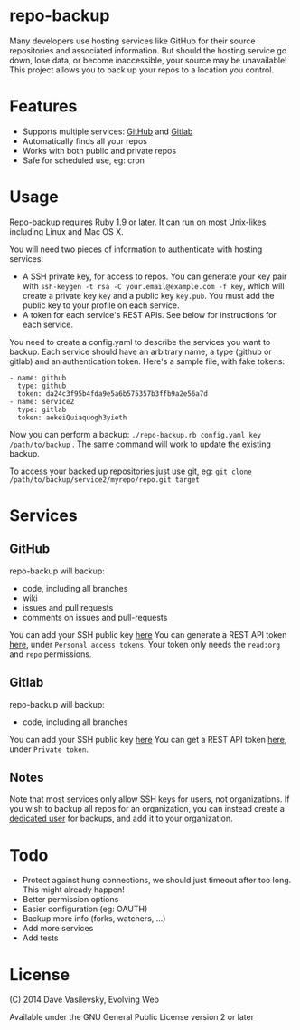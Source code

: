 repo-backup
===========

Many developers use hosting services like GitHub for their source repositories and associated information. But should the hosting service go down, lose data, or become inaccessible, your source may be unavailable! This project allows you to back up your repos to a location you control.

Features
======

* Supports multiple services: [GitHub](http://github.com) and [Gitlab](http://gitlab.com)
* Automatically finds all your repos
* Works with both public and private repos
* Safe for scheduled use, eg: cron

Usage
======

Repo-backup requires Ruby 1.9 or later. It can run on most Unix-likes, including Linux and Mac OS X.

You will need two pieces of information to authenticate with hosting services:
* A SSH private key, for access to repos. You can generate your key pair with `ssh-keygen -t rsa -C your.email@example.com -f key`, which will create a private key `key` and a public key `key.pub`. You must add the public key to your profile on each service. 
* A token for each service's REST APIs. See below for instructions for each service.

You need to create a config.yaml to describe the services you want to backup. Each service should have an arbitrary name, a type (github or gitlab) and an authentication token. Here's a sample file, with fake tokens:
```
- name: github
  type: github
  token: da24c3f95b4fda9e5a6b575357b3ffb9a2e56a7d
- name: service2
  type: gitlab
  token: aekeiQuiaquogh3yieth
```

Now you can perform a backup: `./repo-backup.rb config.yaml key /path/to/backup` . The same command will work to update the existing backup.

To access your backed up repositories just use git, eg: `git clone /path/to/backup/service2/myrepo/repo.git target`

Services
====

GitHub
----
repo-backup will backup:
* code, including all branches
* wiki
* issues and pull requests
* comments on issues and pull-requests

You can add your SSH public key [here](https://github.com/settings/ssh)
You can generate a REST API token [here](https://github.com/settings/applications), under `Personal access tokens`. Your token only needs the `read:org` and `repo` permissions.

Gitlab
----
repo-backup will backup:
* code, including all branches

You can add your SSH public key [here](https://gitlab.com/profile/keys)
You can get a REST API token [here](https://gitlab.com/profile/account), under `Private token`.

Notes
----

Note that most services only allow SSH keys for users, not organizations. If you wish to backup all repos for an organization, you can instead create a [dedicated user](https://developer.github.com/guides/managing-deploy-keys/#machine-users) for backups, and add it to your organization.

Todo
====

* Protect against hung connections, we should just timeout after too long. This might already happen!
* Better permission options
* Easier configuration (eg: OAUTH)
* Backup more info (forks, watchers, ...)
* Add more services
* Add tests

License
=====
(C) 2014 Dave Vasilevsky, Evolving Web

Available under the GNU General Public License version 2 or later
